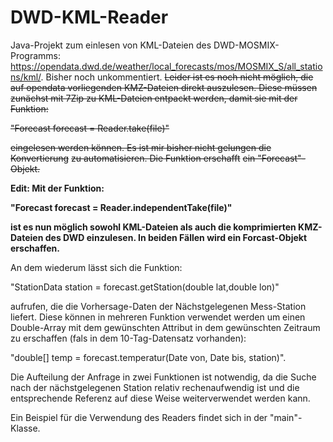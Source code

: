 # DWD-KML-Reader

Java-Projekt zum einlesen von KML-Dateien des DWD-MOSMIX-Programms: 
https://opendata.dwd.de/weather/local_forecasts/mos/MOSMIX_S/all_stations/kml/. Bisher noch unkommentiert.
~~Leider ist es noch nicht möglich, die auf opendata vorliegenden KMZ-Dateien direkt auszulesen. Diese müssen
zunächst mit 7Zip zu KML-Dateien entpackt werden, damit sie mit der Funktion:~~

~~"Forecast forecast = Reader.take(file)"~~

~~eingelesen werden können. Es ist mir bisher nicht gelungen die Konvertierung~~
~~zu automatisieren. Die Funktion erschafft~~ 
~~ein "Forecast"-Objekt.~~

**Edit: Mit der Funktion:**

**"Forecast forecast = Reader.independentTake(file)"**

**ist es nun möglich sowohl KML-Dateien als auch die komprimierten KMZ-Dateien des DWD einzulesen.
In beiden Fällen wird ein Forcast-Objekt erschaffen.**

An dem wiederum lässt sich die Funktion:

"StationData station = forecast.getStation(double lat,double lon)" 

aufrufen, die die Vorhersage-Daten der Nächstgelegenen Mess-Station liefert. Diese können in mehreren Funktion
verwendet werden um einen Double-Array mit dem gewünschten Attribut in dem gewünschten Zeitraum zu erschaffen 
(fals in dem 10-Tag-Datensatz vorhanden): 

"double[] temp = forecast.temperatur(Date von, Date bis, station)". 

Die Aufteilung der Anfrage in zwei Funktionen ist notwendig, da die Suche nach der nächstgelegenen Station relativ
rechenaufwendig ist und die entsprechende Referenz auf diese Weise weiterverwendet werden kann.

Ein Beispiel für die Verwendung des Readers findet sich in der "main"-Klasse.

